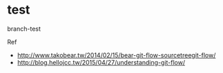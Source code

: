 # test
branch-test

Ref
* http://www.takobear.tw/2014/02/15/bear-git-flow-sourcetreegit-flow/
* http://blog.hellojcc.tw/2015/04/27/understanding-git-flow/
